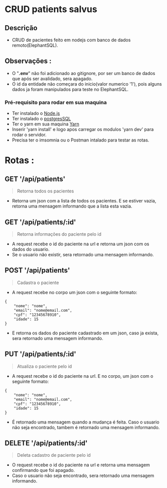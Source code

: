 
# CRUD patients salvus
## Descrição

- CRUD de pacientes feito em nodejs com banco de dados remoto(ElephantSQL).

## Observações :

- O "__.env__" não foi adicionado ao gitignore, por ser um banco de dados que após ser avalidado, sera apagado.
- O id da entidade não começara do inicio(valor numerico '1'), pois alguns dados ja foram manipulados para teste no ElephantSQL.

### Pré-requisito para rodar em sua maquina

- Ter instalado o [Node.js](https://nodejs.org/en/)
- Ter instalado o [postgresSQL](https://www.postgresql.org/download/)
- Ter o yarn em sua maquina [Yarn](https://yarnpkg.com/getting-started)
- Inserir 'yarn install' e logo apos carregar os modulos 'yarn dev' para rodar o servidor.
- Precisa ter o imsomnia ou o Postman intalado para testar as rotas.


# Rotas : 



## __GET '/api/patients'__
> Retorna todos os pacientes
- Retorna um json com a lista de todos os pacientes. E se estiver vazia, retorna uma mensagem informando que a lista esta vazia.

 ## __GET '/api/patients/:id'__
> Retorna informações do paciente pelo id
 - A request recebe o id do paciente na url e retorna um json com os dados do usuario.
 - Se o usuario não existir, sera retornado uma mensagem informando.

## __POST '/api/patients'__
> Cadastra o paciente
- A request recebe no corpo um json com o seguinte formato:

```
{
	"nome": "nome",
	"email": "nome@email.com",
	"cpf": "12345678910",
	"idade": 15
}
```
- E retorna os dados do paciente cadastrado em um json, caso ja exista, sera retornado uma mensagem informando.

## __PUT '/api/patients/:id'__
>Atualiza o paciente pelo id
- A request recebe o id do paciente na url. E no corpo, um json com o seguinte formato:
```
{
	"nome": "nome",
	"email": "nome@email.com",
	"cpf": "12345678910",
	"idade": 15
}
```

- É retornado uma mensagem quando a mudança é feita. Caso o usuario não seja encontrado, tambem é retornado uma mensagem informando.

## __DELETE '/api/patients/:id'__
> Deleta cadastro de paciente pelo id
- O request recebe o id do paciente na url e retorna uma mensagem confirmando que foi apagado. 
- Caso o usuario não seja encontrado, sera retornado uma mensagem informando.










